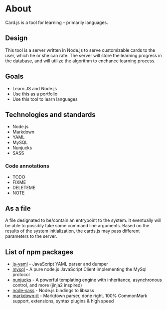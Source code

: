 # About

Card.js is a tool for learning - primarily languages.

## Design

This tool is a server written in Node.js to serve customizable cards to the user, which he or she can rate. The server will store the learning progress in the database, and will utilize the algorithm to enchance learning process.

## Goals

* Learn JS and Node.js
* Use this as a portfolio
* Use this tool to learn languages

## Technologies and standards

* Node.js
* Markdown
* YAML
* MySQL
* Nunjucks
* SASS

### Code annotations

* TODO
* FIXME
* DELETEME
* NOTE

## As a file

A file designated to be/contain an entrypoint to the system. It eventually will be able to possibly take some command line arguments. Based on the results of the system initialization, the cards.js may pass different parameters to the server.

## List of npm packages

* [js-yaml](https://github.com/nodeca/js-yaml) - JavaScript YAML parser and dumper
* [mysql](https://github.com/mysqljs/mysql) - A pure node.js JavaScript Client implementing the MySql protocol
* [nunjucks](https://github.com/mozilla/nunjucks) - A powerful templating engine with inheritance, asynchronous control, and more (jinja2 inspired)
* [node-sass](https://github.com/sass/node-sass) - Node.js bindings to libsass
* [markdown-it](https://github.com/markdown-it/markdown-it) - Markdown parser, done right. 100% CommonMark support, extensions, syntax plugins & high speed